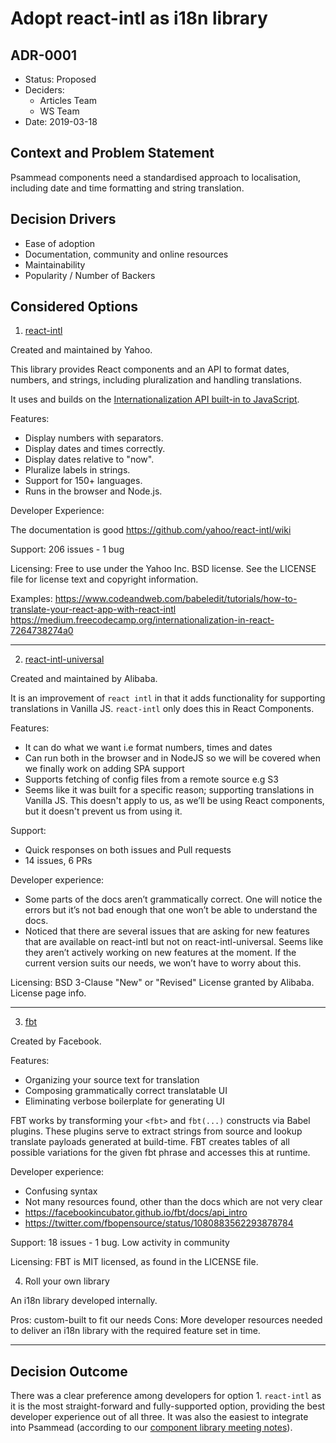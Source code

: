 # Adopt react-intl as i18n library
## ADR-0001

* Status: Proposed
* Deciders:
  * Articles Team
  * WS Team
* Date: 2019-03-18

## Context and Problem Statement

Psammead components need a standardised approach to localisation, including date and time formatting and string translation.

## Decision Drivers

* Ease of adoption
* Documentation, community and online resources
* Maintainability
* Popularity / Number of Backers

## Considered Options

1. [react-intl](https://github.com/yahoo/react-intl)

Created and maintained by Yahoo.

This library provides React components and an API to format dates, numbers, and strings, including pluralization and handling translations.

It uses and builds on the [Internationalization API built-in to JavaScript](https://developer.mozilla.org/en-US/docs/Web/JavaScript/Reference/Global_Objects/Intl).

Features:
* Display numbers with separators.
* Display dates and times correctly.
* Display dates relative to "now".
* Pluralize labels in strings.
* Support for 150+ languages.
* Runs in the browser and Node.js.

Developer Experience:

The documentation is good https://github.com/yahoo/react-intl/wiki

Support: 206 issues - 1 bug

Licensing: Free to use under the Yahoo Inc. BSD license. See the LICENSE file for license text and copyright information.

Examples:
https://www.codeandweb.com/babeledit/tutorials/how-to-translate-your-react-app-with-react-intl
https://medium.freecodecamp.org/internationalization-in-react-7264738274a0

---

2. [react-intl-universal](https://github.com/alibaba/react-intl-universal)

Created and maintained by Alibaba.

It is an improvement of `react intl` in that it adds functionality for supporting translations in Vanilla JS. `react-intl` only does this in React Components.

Features:
* It can do what we want i.e format numbers, times and dates
* Can run both in the browser and in NodeJS so we will be covered when we finally work on adding SPA support
* Supports fetching of config files from a remote source e.g S3
* Seems like it was built for a specific reason; supporting translations in Vanilla JS. This doesn't apply to us, as we’ll be using React components, but it doesn't prevent us from using it.

Support:
* Quick responses on both issues and Pull requests
* 14 issues, 6 PRs


Developer experience:
* Some parts of the docs aren’t grammatically correct. One will notice the errors but it’s not bad enough that one won’t be able to understand the docs.
* Noticed that there are several issues that are asking for new features that are available on react-intl but not on react-intl-universal. Seems like they aren’t actively working on new features at the moment. If the current version suits our needs, we won’t have to worry about this.

Licensing: BSD 3-Clause "New" or "Revised" License granted by Alibaba. License page info.

---

3. [fbt](https://github.com/facebookincubator/fbt)

Created by Facebook.

Features:
* Organizing your source text for translation
* Composing grammatically correct translatable UI
* Eliminating verbose boilerplate for generating UI

FBT works by transforming your `<fbt>` and `fbt(...)` constructs via Babel plugins. These plugins serve to extract strings from source and lookup translate payloads generated at build-time. FBT creates tables of all possible variations for the given fbt phrase and accesses this at runtime.

Developer experience:

* Confusing syntax
* Not many resources found, other than the docs which are not very clear
* https://facebookincubator.github.io/fbt/docs/api_intro
* https://twitter.com/fbopensource/status/1080883562293878784

Support: 18 issues - 1 bug. Low activity in community

Licensing: FBT is MIT licensed, as found in the LICENSE file.

4. Roll your own library

An i18n library developed internally.

Pros: custom-built to fit our needs
Cons: More developer resources needed to deliver an i18n library with the required feature set in time.

---

## Decision Outcome

There was a clear preference among developers for option 1. `react-intl` as it is the most straight-forward and fully-supported option, providing the best developer experience out of all three. It was also the easiest to integrate into Psammead (according to our [component library meeting notes](https://paper.dropbox.com/doc/2019-02-21-Component-Library-Meeting-i18n--AZgQeBdv~qXuQnL9jK5rcz4XAg-hSXxc23xnF6U7xnEkXwPc)).
